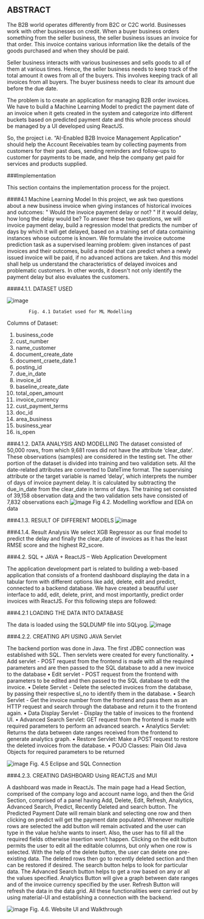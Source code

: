 ## ABSTRACT
The B2B world operates differently from B2C or C2C world. Businesses work with other businesses on credit. When a buyer business orders something from the seller business, the seller business issues an invoice for that order. This invoice contains various information like the details of the goods purchased and when they should be paid.


Seller business interacts with various businesses and sells goods to all of them at various times. Hence, the seller business needs to keep track of the total amount it owes from all of the buyers. This involves keeping track of all invoices from all buyers. The buyer business needs to clear its amount due before the due date.

The problem is to create an application for managing B2B order invoices. We have to build a Machine Learning Model to predict the payment date of an invoice when it gets created in the system and categorize into different buckets based on predicted payment date and this whole process should be managed by a UI developed using ReactJS. 


So, the project i.e. “AI-Enabled B2B Invoice Management Application” should help the Account Receivables team by collecting payments from customers for their past dues, sending reminders and follow-ups to customer for payments to be made, and help the company get paid for services and products supplied.

###Implementation

This section contains the implementation process for the project.


####4.1	Machine Learning Model 
In this project, we ask two questions about a new business invoice when giving instances of historical invoices and outcomes: " Would the invoice payment delay or not? " If it would delay, how long the delay would be? To answer these two questions, we will invoice payment delay, build a regression model that predicts the number of days by which it will get delayed, based on a training set of data containing instances whose outcome is known. We formulate the invoice outcome prediction task as a supervised learning problem: given instances of past invoices and their outcomes, build a model that can predict when a newly issued invoice will be paid, if no advanced actions are taken. And this model shall help us understand the characteristics of delayed invoices and problematic customers. In other words, it doesn't not only identify the payment delay but also evaluates the customers.



####4.1.1. DATASET USED

 ![image](https://user-images.githubusercontent.com/81213413/166680577-f4e07db5-207c-4be4-9659-cf9bce7ddea0.png)

			Fig. 4.1 DataSet used for ML Modelling


Columns of Dataset: 
1.	business_code 
2.	cust_number
3.	name_customer
4.	document_create_date
5.	document_craete_date.1
6.	posting_id
7.	due_in_date
8.	invoice_id
9.	baseline_create_date
10.	total_open_amount
11.	invoice_currency
12.	cust_payment_terms
13.	doc_id
14.	area_business
15.	business_year
16.	is_open

###4.1.2. DATA ANALYSIS AND MODELLING
The dataset consisted of 50,000 rows, from which 9,681 rows did not have the attribute ‘clear_date’. These observations (samples) are considered in the testing set. The other portion of the dataset is divided into training and two validation sets. All the date-related attributes are converted to DateTime format. The supervising attribute or the target variable is named ‘delay’, which interprets the number of days of invoice payment delay. It is calculated by subtracting the due_in_date from the clear_date in terms of days. The training set consisted of 39,158 observation data and the two validation sets have consisted of 7,832 observations each
![image](https://user-images.githubusercontent.com/81213413/166680731-881197b2-a40c-46a3-bc22-5998f9ee4367.png)
Fig 4.2. Modelling workflow and EDA on data

###4.1.3. RESULT OF DIFFERENT MODELS
        ![image](https://user-images.githubusercontent.com/81213413/166680840-f6b01882-6aab-48f3-be52-e3dc364b6c49.png)

###4.1.4. Result Analysis 
We select XGB Regressor as our final model to predict the delay and finally the clear_date of invoices as it has the least RMSE score and the highest R2_score.

###4.2. SQL + JAVA + ReactJS – Web Application Development

The application development part is related to building a web-based application that consists of a frontend dashboard displaying the data in a tabular form with different options like add, delete, edit and predict, connected to a backend database. We have created a beautiful user interface to add, edit, delete, print, and most importantly, predict order invoices with ReactJS. For this following steps are followed:

###4.2.1 LOADING THE DATA INTO DATABASE

The data is loaded using the SQLDUMP file into SQLyog.
![image](https://user-images.githubusercontent.com/81213413/166680912-3077bed8-4755-4583-b148-831d0d843cc1.png)

###4.2.2. CREATING API USING JAVA Servlet
	
The backend portion was done in Java. The first JDBC connection was established with SQL. Then servlets were created for every functionality.
•	Add servlet - POST request from the frontend is made with all the required parameters and are then passed to the SQL database to add a new invoice to the database
•	Edit servlet - POST request from the frontend with parameters to be edited and then passed to the SQL database to edit the invoice.
•	Delete Servlet - Delete the selected invoices from the database, by passing their respective sl_no to identify them in the database.
•	Search Servlet - Get the invoice number from the frontend and pass them as an HTTP request and search through the database and return it to the frontend again.
•	Data Display Servlet - Display the table of invoices to the frontend UI.
•	Advanced Search Servlet: GET request from the frontend is made with required parameters to perform an advanced search.
•	Analytics Servlet: Returns the data between date ranges received from the frontend to generate analytics graph.
•	Restore Servlet: Make a POST request to restore the deleted invoices from the database.
•	POJO Classes: Plain Old Java Objects for required parameters to be returned

![image](https://user-images.githubusercontent.com/81213413/166681002-561e3496-e154-41ee-b3e7-a43ef72d93b2.png)
Fig. 4.5 Eclipse and SQL Connection

###4.2.3. CREATING DASHBOARD Using REACTJS and MUI
	
A dashboard was made in ReactJs. The main page had a Head Section, comprised of the company logo and account name logo, and then the Grid Section, comprised of a panel having Add, Delete, Edit, Refresh, Analytics, Advanced Search, Predict, Recently Deleted and search button. The Predicted Payment Date will remain blank and selecting one row and then clicking on predict will get the payment date populated. Whenever multiple rows are selected the add button will remain activated and the user can type in the value he/she wants to insert. Also, the user has to fill all the required fields otherwise insertion won’t happen. Clicking on the edit button permits the user to edit all the editable columns, but only when one row is selected. With the help of the delete button, the user can delete one pre-existing data. The deleted rows then go to recently deleted section and then can be restored if desired. The search button helps to look for particular data. The Advanced Search button helps to get a row based on any or all the values specified. Analytics Button will give a graph between date ranges and of the invoice currency specified by the user. Refresh Button will refresh the data in the data grid.  All these functionalities were carried out by using material-UI and establishing a connection with the backend.

![image](https://user-images.githubusercontent.com/81213413/166681117-c7283c77-a916-4100-8bb5-06cc59a81bd7.png)
Fig. 4.6. Website UI and Walkthrough




